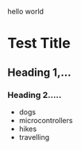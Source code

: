 hello world

# Test Title

## Heading 1,...

### Heading 2.....

* dogs
* microcontrollers
* hikes
* travelling
